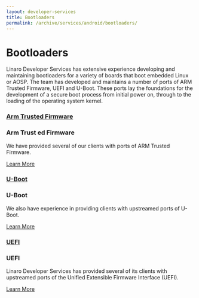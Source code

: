 ```yaml
---
layout: developer-services
title: Bootloaders
permalink: /archive/services/android/bootloaders/
---
```

# Bootloaders

Linaro Developer Services has extensive experience developing and maintaining bootloaders for a variety of boards that boot embedded Linux or AOSP. The team has developed and maintains a number of ports of ARM Trusted Firmware, UEFI and U-Boot.  These ports lay the foundations for the development of a secure boot process from initial power on, through to the loading of the operating system kernel. 


<div id="flippers">
    <div class="col-md-4">
        <div class="flip-container vertical" ontouchstart="this.classList.toggle('hover');">
            <div class="flipper">
                <div class="front">
                    <div class="front-content">
                        <a href="/archive/services/android/bootloaders/arm-trusted-firmware/">
                            <h3>Arm Trusted Firmware</h3>
                        </a>
                    </div>
                </div>
                <div class="back">
                    <div class="back-content">
                        <h3>Arm Trust   ed Firmware</h3>
                        <p>
                            We have provided several of our clients with ports of ARM Trusted Firmware.
                        </p>
                        <a class="btn btn-primary" href="/archive/services/android/bootloaders/arm-trusted-firmware/">Learn More</a>
                    </div>
                </div>
            </div>
        </div>
    </div>
    <div class="col-md-4">
        <div class="flip-container vertical" ontouchstart="this.classList.toggle('hover');">
            <div class="flipper">
                <div class="front">
                    <div class="front-content">
                        <a href="/archive/services/android/bootloaders/u-boot/">
                            <h3>U-Boot</h3>
                        </a>
                    </div>
                </div>
                <div class="back">
                    <div class="back-content">
                        <h3>U-Boot</h3>
                        <p>
                            We also have experience in providing clients with upstreamed ports of U-Boot.
                        </p>
                        <a class="btn btn-primary" href="/archive/services/android/bootloaders/u-boot/">Learn More</a>
                    </div>
                </div>
            </div>
        </div>
    </div>
    <div class="col-md-4">
        <div class="flip-container vertical" ontouchstart="this.classList.toggle('hover');">
            <div class="flipper">
                <div class="front">
                    <div class="front-content">
                        <a href="/archive/services/android/bootloaders/uefi/">
                            <h3>UEFI</h3>
                        </a>
                    </div>
                </div>
                <div class="back">
                    <div class="back-content">
                        <h3>UEFI</h3>
                        <p>
                            Linaro Developer Services has provided several of its clients with upstreamed ports of the Unified Extensible Firmware Interface (UEFI).
                        </p>
                        <a class="btn btn-primary" href="/archive/services/android/bootloaders/uefi/">Learn More</a>
                    </div>
                </div>
            </div>
        </div>
    </div>

</div>